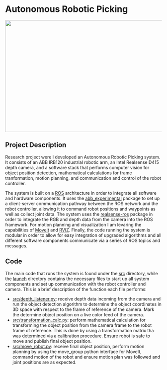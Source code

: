 # Autonomous Robotic Picking
<img src="https://github.com/chipidossantos/AutonomousRoboticPicking/assets/95715590/e98f9e3e-e2f3-41b2-9354-e8ca8026825f" width="640" height="360">

## Project Description
Research project were I developed an Autonomous Robotic Picking system. It consists of an ABB IRB120 industrial robotic arm, an Intel Realsense D415 depth camera, and a software stack that performs computer vision for object position detection, mathematical calculations for frame tranformation, motion planning, and communication and control of the robot controller.

The system is built on a [ROS](https://www.ros.org/) architecture in order to integrate all software and hardware components. It uses the [abb_experimental](https://github.com/ros-industrial/abb_experimental) package to set up a client-server communication pathway between the ROS network and the robot controller, allowing it to command robot positions and waypoints as well as collect joint data. The system uses the [realsense-ros](https://github.com/IntelRealSense/realsense-ros) package in order to integrate the RGB and depth data from the camera into the ROS framework. For motion planning and visualization I am levaring the capabilities of [MoveIt](https://moveit.ros.org/) and [RVIZ](http://wiki.ros.org/rviz). Finally, the code running the system is modular in order to allow for easy integration of upgraded algorithms and all different software components communicate via a series of ROS topics and messages. 

## Code
The main code that runs the system is found under the [src](src) directory, while the [launch](launch) directory contains the necessary files to start up all system components and set up communication with the robot controller and camera. This is a brief description of the function each file performs:
* [src/depth_listener.py](src/depth_listener.py): receive depth data incoming from the camera and run the object detection algorithm to determine the object coordinates in 3D space with respect to the frame of reference of the camera. Mark the determine object position on a live color feed of the camera.
* [src/transformation_calc.py](src/transformation_calc.py): perform mathematical calculation for transforming the object position from the camera frame to the robot frame of reference. This is done by using a transformation matrix tha was determined via a calibration procedure. Ensure robot is safe to move and publish final object position.
* [src/move_robot.py](src/move_robot.py): receive final object position, perform motion planning by using the move_group python interface for MoveIt, command motion of the robot and ensure motion plan was followed and joint positions are as expected.
